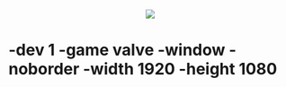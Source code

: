 

<h1 align="center">
  <a href="https://git.io/typing-svg">
    <img src="https://readme-typing-svg.herokuapp.com/?lines=Welcome+To+My+Profile;&center=true&size=30">
  </a> 
  <h1> -dev 1 -game valve -window -noborder -width 1920 -height 1080</h1>
</h1>
